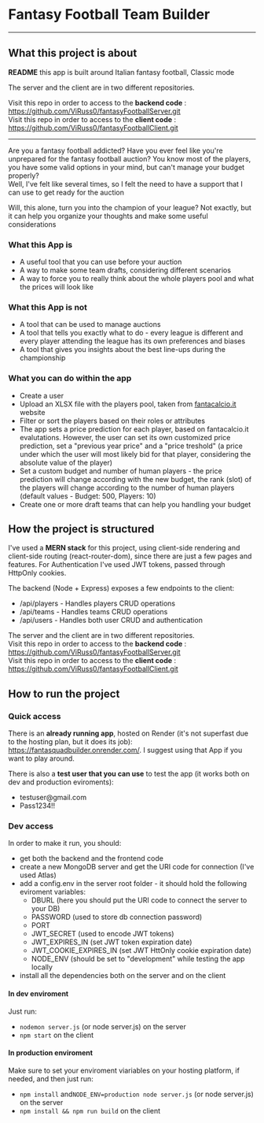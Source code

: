  <h1>Fantasy Football Team Builder</h1>

---

<h2>What this project is about</h2>

**README** this app is built around Italian fantasy football, Classic mode

The server and the client are in two different repositories.

Visit this repo in order to access to the **backend code** : <a href="https://github.com/ViRuss0/fantasyFootballServer.git">https://github.com/ViRuss0/fantasyFootballServer.git</a></br>
Visit this repo in order to access to the **client code** : <a href="https://github.com/ViRuss0/fantasyFootballClient.git">https://github.com/ViRuss0/fantasyFootballClient.git</a></br>

---

<p>Are you a fantasy football addicted? Have you ever feel like you're unprepared for the fantasy football auction? You know most of the players, you have some valid options in your mind, but can't manage your budget properly? </br> Well, I've felt like several times, so I felt the need to have a support that I can use to get ready for the auction</p>

<p>Will, this alone, turn you into the champion of your league? Not exactly, but it can help you organize your thoughts and make some useful considerations</p>

<h3>What this App is</h3>
<ul>
  <li>A useful tool that you can use before your auction</li>
  <li>A way to make some team drafts, considering different scenarios</li>
  <li>A way to force you to really think about the whole players pool and what the prices will look like</li>
</ul>
<h3>What this App is not</h3>
<ul>
  <li>A tool that can be used to manage auctions</li>
  <li>A tool that tells you exactly what to do - every league is different and every player attending the league has its own preferences and biases</li>
  <li>A tool that gives you insights about the best line-ups during the championship</li>
</ul>

<h3>What you can do within the app</h3>
<ul>
  <li>Create a user</li>
  <li>Upload an XLSX file with the players pool, taken from <a href="https://www.fantacalcio.it/quotazioni-fantacalcio" target="_blank">fantacalcio.it</a> website</li>
  <li>Filter or sort the players based on their roles or attributes</li>
  <li>The app sets a price prediction for each player, based on fantacalcio.it evalutations. However, the user can set its own customized price prediction, set a "previous year price" and a "price treshold" (a price under which the user will most likely bid for that player, considering the absolute value of the player)</li>
  <li>Set a custom budget and number of human players - the price prediction will change according with the new budget, the rank (slot) of the players will change according to the number of human players (default values - Budget: 500, Players: 10)</li>
  <li>Create one or more draft teams that can help you handling your budget</li>
</ul>

<h2>How the project is structured</h2>

I've used a **MERN stack** for this project, using client-side rendering and client-side routing (react-router-dom), since there are just a few pages and features.
For Authentication I've used JWT tokens, passed through HttpOnly cookies.

The backend (Node + Express) exposes a few endpoints to the client:

- /api/players - Handles players CRUD operations
- /api/teams - Handles teams CRUD operations
- /api/users - Handles both user CRUD and authentication

The server and the client are in two different repositories.</br>
Visit this repo in order to access to the **backend code** : <a href="https://github.com/ViRuss0/fantasyFootballServer.git">https://github.com/ViRuss0/fantasyFootballServer.git</a></br>
Visit this repo in order to access to the **client code** : <a href="https://github.com/ViRuss0/fantasyFootballClient.git">https://github.com/ViRuss0/fantasyFootballClient.git</a></br>

<h2>How to run the project</h2> 
<h3>Quick access</h3>

There is an **already running app**, hosted on Render (it's not superfast due to the hosting plan, but it does its job): <a href="https://fantasquadbuilder.onrender.com/" target="_blank">https://fantasquadbuilder.onrender.com/</a>.
I suggest using that App if you want to play around.

There is also a **test user that you can use** to test the app (it works both on dev and production eviroments):

<ul>
<li>testuser@gmail.com</li>
<li>Pass1234!!</li>
</ul>

<h3>Dev access</h3>
In order to make it run, you should:
<ul>
  <li>get both the backend and the frontend code</li>
  <li>create a new MongoDB server and get the URI code for connection (I've used Atlas)</li>
  <li>add a config.env in the server root folder - it should hold the following eviroment variables:
    <ul>
      <li> DBURL (here you should put the URI code to connect the server to your DB)</li> 
      <li>PASSWORD (used to store db connection password)</li>
      <li>PORT</li>
      <li>JWT_SECRET (used to encode JWT tokens)</li>
      <li>JWT_EXPIRES_IN (set JWT token expiration date)</li>
      <li>JWT_COOKIE_EXPIRES_IN (set JWT HttOnly cookie expiration date)</li>
      <li>NODE_ENV (should be set to "development" while testing the app locally</li>     
    </ul></li>
  <li>install all the dependencies both on the server and on the client</li>
</ul>

<h4>In dev enviroment</h4>
Just run:
<ul>
  <li><code>nodemon server.js</code> (or node server.js) on the server</li>
  <li><code>npm start</code> on the client</li>
</ul>

<h4>In production enviroment</h4>
Make sure to set your enviroment viariables on your hosting platform, if needed, and then just run:
<ul>
  <li><code>npm install</code> and<code>NODE_ENV=production node server.js</code> (or node server.js) on the server</li>
  <li><code>npm install && npm run build</code> on the client</li>
</ul>
